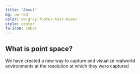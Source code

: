 ```yaml
---
title: "About"
bg: uw-red
color: uw-gray-footer-text-hover
style: center
fa-icon: cubes
---
```


## What is point space?

We have created a new way to capture and visualize realworld environments at the resolution at which they were captured
